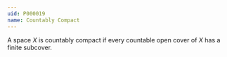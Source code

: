 ```yaml
---
uid: P000019
name: Countably Compact
---
```

A space $X$ is countably compact if every countable open cover of $X$ has a finite subcover.

